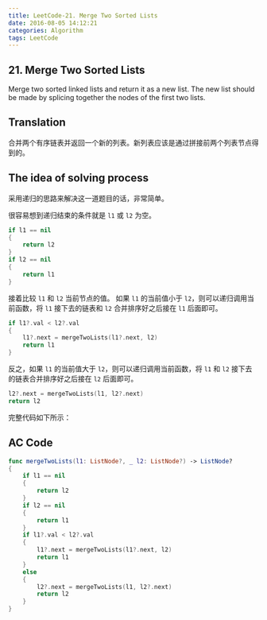 ```yaml
---
title: LeetCode-21. Merge Two Sorted Lists  
date: 2016-08-05 14:12:21  
categories: Algorithm  
tags: LeetCode  
---
```


## 21. Merge Two Sorted Lists  

Merge two sorted linked lists and return it as a new list. The new list should be made by splicing together the nodes of the first two lists.

## Translation

合并两个有序链表并返回一个新的列表。新列表应该是通过拼接前两个列表节点得到的。

## The idea of solving process

采用递归的思路来解决这一道题目的话，非常简单。

很容易想到递归结束的条件就是 `l1` 或 `l2` 为空。

```swift
if l1 == nil
{
	return l2
}
if l2 == nil
{
	return l1
}
```

接着比较 `l1` 和 `l2` 当前节点的值。
如果 `l1` 的当前值小于 `l2`，则可以递归调用当前函数，将 `l1` 接下去的链表和 `l2` 合并排序好之后接在 `l1` 后面即可。 

```swift
if l1?.val < l2?.val
{
	l1?.next = mergeTwoLists(l1?.next, l2)
	return l1
}
```

反之，如果 `l1` 的当前值大于 `l2`，则可以递归调用当前函数，将 `l1` 和 `l2` 接下去的链表合并排序好之后接在 `l2` 后面即可。 

```swift
l2?.next = mergeTwoLists(l1, l2?.next)
return l2
```

完整代码如下所示：

## AC Code

```swift
func mergeTwoLists(l1: ListNode?, _ l2: ListNode?) -> ListNode?
{
    if l1 == nil
    {
        return l2
    }
    if l2 == nil
    {
        return l1
    }
    if l1?.val < l2?.val
    {
        l1?.next = mergeTwoLists(l1?.next, l2)
        return l1
    }
    else
    {
        l2?.next = mergeTwoLists(l1, l2?.next)
        return l2
    }
}
```